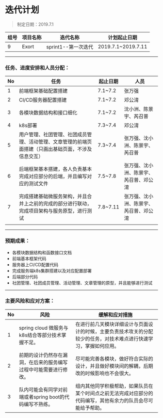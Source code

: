 # 迭代计划

> 制定日期：2019.7.1

| 组号 | 项目名称 | 迭代名称            | 计划起止日期       |
| ---- | -------- | ------------------- | ------------------ |
| 9    | Exort    | sprint1--第一次迭代 | 2019.7.1~2019.7.11 |

------

### 任务、进度安排和人员分配：

| No   | 任务                                                         | 起止日期 | 人员                                   |
| :--- | ------------------------------------------------------------ | -------- | -------------------------------------- |
| 1    | 前端框架基础配置搭建                                         | 7.1~7.2  | 张万强                                 |
| 2    | CI/CD服务器配置搭建                                          | 7.1~7.2  | 邓公淯                                 |
| 3    | 各模块数据结构和接口细化                                     | 7.1~7.2  | 沈小洲、陈景宇、芮召普                 |
| 4    | k8s部署                                                      | 7.3~7.4  | 邓公淯                                 |
| 5    | 用户管理、社团管理、社团成员管理、活动管理、文章管理的前端页面搭建（只画出基础页面，不涉及信息交互） | 7.3~7.4  | 张万强、沈小洲、陈景宇、芮召普         |
| 6    | 后端框架基本搭建，各人负责基本完成对应部分的后端，并且编写对应的测试文件 | 7.5~7.8  | 张万强、沈小洲、陈景宇、芮召普、邓公淯 |
| 7    | 完成搭建基础微服务架构，并且合并上之前的完成的部分进行联动，完成项目架构与服务原型，进行测试 | 7.8~7.11 | 张万强、沈小洲、陈景宇、芮召普、邓公淯 |
|      |                                                              |          |                                        |

------

### 预期成果：

- 各模块数据结构和函数接口文档
- 前端基本框架代码
- 服务器上CI/CD配置代码
- 完成服务端k8s集群搭建以及对应配置部署
- 后端部分代码
- 社团管理、社团成员管理、活动管理、文章管理的原型，并且能够进行测试

------

### 主要风险和应对方案：

| No   | 风险                                                         | 缓解和应对措施                                               |
| ---- | ------------------------------------------------------------ | ------------------------------------------------------------ |
| 1    | spring cloud 微服务与k8s结合等部分技术掌握不足。             | 在进行前几天模块详细设计与页面设计的时候，主要负责技术攻关的分配较少的任务，对技术难点进行快速学习，掌握如何应用。 |
| 2    | 前期的设计仍然存在漏洞，在后来的服务编写过程中可能需要进行修改。 | 尽可能完善各模块，做好符合实际的设计，并且做好模块间的解耦，后期改的时候影响也不会很大。 |
| 3    | 队内可能会有同学对前端或者spring boot的代码编写不熟练。      | 组内其他同学积极帮助，如果队员在某个时间点之前无法完成对应部分的代码编写，其他有余力的队员会尽可能给予帮助。 |


